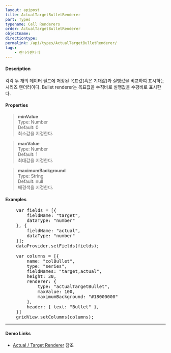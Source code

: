 ```yaml
---
layout: apipost
title: ActualTargetBulletRenderer
part: Types
typename: Cell Renderers
order: ActualTargetBulletRenderer
objectname: 
directiontype: 
permalink: /api/types/ActualTargetBulletRenderer/
tags:
    - 렌더러랜더러
---
```


#### Description

각각 두 개의 데이터 필드에 저장된 목표값(혹은 기대값)과 실행값을 비교하여 표시하는 시리즈 렌더러이다. 
Bullet renderer는 목표값을 수직바로 실행값을 수평바로 표시한다. 

#### Properties

> **minValue**  
> Type: Number  
> Default: 0  
> 최소값을 지정한다.  

> **maxValue**  
> Type: Number  
> Default: 1  
> 최대값을 지정한다.  

> **maximumBackground**  
> Type: String  
> Default: null  
> 배경색을 지정한다.  

#### Examples   

<pre class="prettyprint">
    var fields = [{
        fieldName: "target",
        dataType: "number"
    }, {
        fieldName: "actual",
        dataType: "number"
    }];
    dataProvider.setFields(fields);
    
    var columns = [{
        name: "colBullet",
        type: "series",
        fieldNames: "target,actual",
        height: 30,
        renderer: {
            type: "actualTargetBullet",
            maxValue: 100,
            maximumBackground: "#18000000"
        },
        header: { text: "Bullet" },
    }]
    gridView.setColumns(columns);
</pre>

---

#### Demo Links

* [Actual / Target Renderer](http://demo.realgrid.com/Series/ActualTargetRenderer/) 참조  
